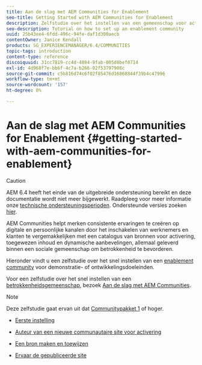 ```yaml
---
title: Aan de slag met AEM Communities for Enablement
seo-title: Getting Started with AEM Communities for Enablement
description: Zelfstudie over het instellen van een gemeenschap voor activering
seo-description: Tutorial on how to set up an enablement community
uuid: 25b43ee4-6fdd-496c-94fe-daf1d300aecb
contentOwner: Janice Kendall
products: SG_EXPERIENCEMANAGER/6.4/COMMUNITIES
topic-tags: introduction
content-type: reference
discoiquuid: 31cc7819-cc4d-4804-9fab-005d8bef0714
exl-id: 4d968f7e-bb6f-4c7a-b266-02f53797908c
source-git-commit: c5b816d74c6f02f85476d16868844f39b4c47996
workflow-type: tm+mt
source-wordcount: '157'
ht-degree: 0%

---
```


# Aan de slag met AEM Communities for Enablement  {#getting-started-with-aem-communities-for-enablement}

>[!CAUTION]
>
>AEM 6.4 heeft het einde van de uitgebreide ondersteuning bereikt en deze documentatie wordt niet meer bijgewerkt. Raadpleeg voor meer informatie onze [technische ondersteuningsperioden](https://helpx.adobe.com/support/programs/eol-matrix.html). Ondersteunde versies zoeken [hier](https://experienceleague.adobe.com/docs/).

AEM Communities helpt merken consistente ervaringen te creëren op digitale en persoonlijke kanalen door het inschakelen van werknemers en klanten te vergemakkelijken met een catalogus van bronnen voor activering, toegewezen inhoud en dynamische aanbevelingen, allemaal geleverd binnen een sociale gemeenschap om betrokkenheid te bevorderen.

Hieronder vindt u een zelfstudie over het snel instellen van een [enablement community](overview.md#enablement-community) voor demonstratie- of ontwikkelingsdoeleinden.

Voor een zelfstudie over het snel instellen van een [betrokkenheidsgemeenschap](overview.md#engagement-community), bezoek [Aan de slag met AEM Communities](getting-started.md).

>[!NOTE]
>
>Deze zelfstudie gaat ervan uit dat [Communitypakket 1](deploy-communities.md#latestfeaturepack) of hoger.

* [Eerste instelling](enablement-setup.md)

* [Auteur van een nieuwe communautaire site voor activering](enablement-create-site.md)

* [Een bron maken en toewijzen](resource.md)

* [Ervaar de gepubliceerde site](enablement-published-site.md)
